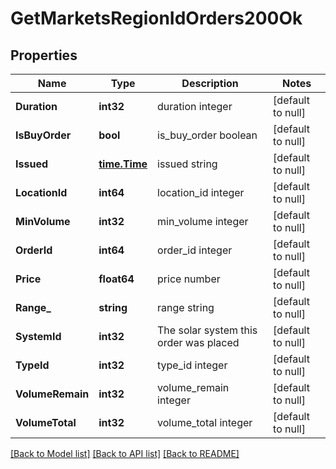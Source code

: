 # GetMarketsRegionIdOrders200Ok

## Properties
Name | Type | Description | Notes
------------ | ------------- | ------------- | -------------
**Duration** | **int32** | duration integer | [default to null]
**IsBuyOrder** | **bool** | is_buy_order boolean | [default to null]
**Issued** | [**time.Time**](time.Time.md) | issued string | [default to null]
**LocationId** | **int64** | location_id integer | [default to null]
**MinVolume** | **int32** | min_volume integer | [default to null]
**OrderId** | **int64** | order_id integer | [default to null]
**Price** | **float64** | price number | [default to null]
**Range_** | **string** | range string | [default to null]
**SystemId** | **int32** | The solar system this order was placed | [default to null]
**TypeId** | **int32** | type_id integer | [default to null]
**VolumeRemain** | **int32** | volume_remain integer | [default to null]
**VolumeTotal** | **int32** | volume_total integer | [default to null]

[[Back to Model list]](../README.md#documentation-for-models) [[Back to API list]](../README.md#documentation-for-api-endpoints) [[Back to README]](../README.md)

